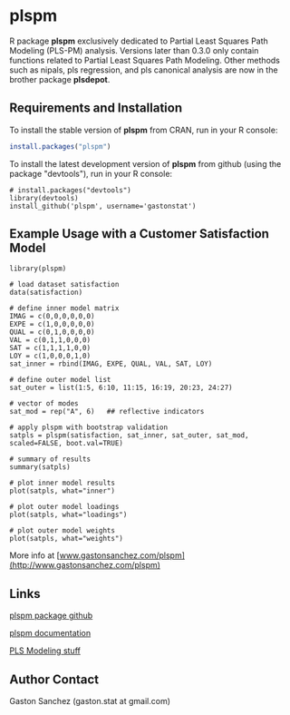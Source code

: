 plspm
============================

R package **plspm** exclusively dedicated to Partial Least Squares Path Modeling (PLS-PM) analysis. Versions later than 0.3.0 only contain functions related to Partial Least Squares Path Modeling. Other methods such as nipals, pls regression, and pls canonical analysis are now in the brother package **plsdepot**.

## Requirements and Installation

To install the stable version of **plspm** from CRAN, run in your R console:
```r
install.packages("plspm")
```

To install the latest development version of **plspm** from github (using the package "devtools"), run in your R console:
```
# install.packages("devtools") 
library(devtools)
install_github('plspm', username='gastonstat')
```

## Example Usage with a Customer Satisfaction Model 
```
library(plspm)

# load dataset satisfaction
data(satisfaction)

# define inner model matrix
IMAG = c(0,0,0,0,0,0)
EXPE = c(1,0,0,0,0,0)
QUAL = c(0,1,0,0,0,0)
VAL = c(0,1,1,0,0,0)
SAT = c(1,1,1,1,0,0) 
LOY = c(1,0,0,0,1,0)
sat_inner = rbind(IMAG, EXPE, QUAL, VAL, SAT, LOY)

# define outer model list
sat_outer = list(1:5, 6:10, 11:15, 16:19, 20:23, 24:27)

# vector of modes
sat_mod = rep("A", 6)   ## reflective indicators

# apply plspm with bootstrap validation
satpls = plspm(satisfaction, sat_inner, sat_outer, sat_mod, scaled=FALSE, boot.val=TRUE)
  
# summary of results
summary(satpls)

# plot inner model results
plot(satpls, what="inner")

# plot outer model loadings
plot(satpls, what="loadings")

# plot outer model weights
plot(satpls, what="weights")
```

More info at [www.gastonsanchez.com/plspm](http://www.gastonsanchez.com/plspm)

Links
-----
[plspm package github](http://github.com/gastonstat/plspm)

[plspm documentation](http://www.gastonsanchez.com/plspm)

[PLS Modeling stuff](http://www.plsmodeling.com)


Author Contact
--------------
Gaston Sanchez (gaston.stat at gmail.com)
